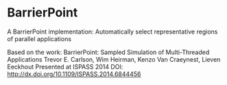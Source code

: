 # BarrierPoint
A BarrierPoint implementation: Automatically select representative regions of parallel applications

Based on the work:
BarrierPoint: Sampled Simulation of Multi-Threaded Applications
Trevor E. Carlson, Wim Heirman, Kenzo Van Craeynest, Lieven Eeckhout
Presented at ISPASS 2014
DOI: http://dx.doi.org/10.1109/ISPASS.2014.6844456
